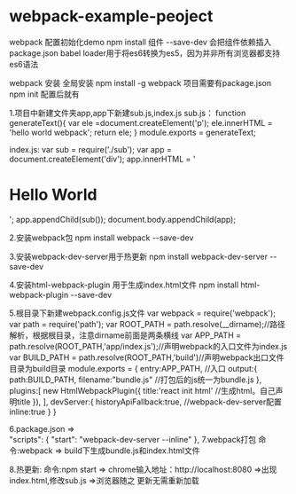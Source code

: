 # webpack-example-peoject
webpack 配置初始化demo
npm install 组件 --save-dev 会把组件依赖插入package.json
babel loader用于将es6转换为es5，因为并非所有浏览器都支持es6语法

webpack 安装
  全局安装 npm install -g webpack
  项目需要有package.json npm init 配置后就有

1.项目中新建文件夹app,app下新建sub.js,index.js
  sub.js：
 function generateText(){
    var ele =document.createElement('p');
    ele.innerHTML = 'hello world webpack';
    return ele;
}
module.exports = generateText;

index.js:
var sub = require('./sub');
var app = document.createElement('div');
app.innerHTML = '<h1>Hello World</h1>';
app.appendChild(sub());
document.body.appendChild(app);


2.安装webpack包
   npm install webpack --save-dev

3.安装webpack-dev-server用于热更新
  npm install webpack-dev-server --save-dev

4.安装html-webpack-plugin 用于生成index.html文件
  npm install html-webpack-plugin --save-dev

5.根目录下新建webpack.config.js文件
  var webpack = require('webpack');
  var path = require('path');
  var ROOT_PATH = path.resolve(__dirname);//路径解析，根据根目录，注意dirname前面是两条横线
  var APP_PATH  = path.resolve(ROOT_PATH,'app/index.js');//声明webpack的入口文件为index.js
  var BUILD_PATH = path.resolve(ROOT_PATH,'build')//声明webpack出口文件目录为build目录
  module.exports = {
    entry:APP_PATH,    //入口
    output:{
        path:BUILD_PATH, 
        filename:"bundle.js"  //打包后的js统一为bundle.js
    },
    plugins:[
        new HtmlWebpackPlugin({
            title:'react init html'  //生成html。自己声明title
        }),
     ],
    devServer:{
        historyApiFallback:true,    //webpack-dev-server配置
        inline:true
    }
}

6.package.json =>  
  "scripts": {
    "start": "webpack-dev-server --inline"
  }, 
7.webpack打包
  命令:webpack => build下生成bundle.js和index.html文件
 
8.热更新:
  命令:npm start => chrome输入地址：http://localhost:8080 =>出现index.html,修改sub.js =>浏览器随之  更新无需重新加载
  
   
  


  
  



